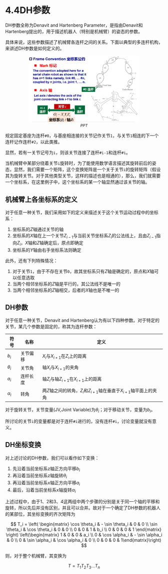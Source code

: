 # 4.4DH参数

DH参数全称为Denavit and Hartenberg Parameter，是指由Denavit和Hartenberg提出的，用于描述机器人（特别是机械臂）的姿态的参数。  

具体来说，这些参数描述了机械臂各连杆之间的关系。下面以典型的多连杆机构，来讲述DH参数是如何定义的。  
<div align=center>  <!--使整体居中-->
    <div style="width: 70%;">			<!--块级封装-->
        <center>	<!--将图片和文字居中-->
        <img src="https://raw.githubusercontent.com/lyy1119/Imgs/main/img/20250601140707.png"
            alt="图片无法加载，请检查网络连接"/>
        <br>		<!--换行-->
        <div style="font-size: 12px;font-style:italic;">
            PPT
        </div>	<!--标题-->
        </center>
    </div>
</div>

规定固定基座为连杆`#0`，与基座相连接的关节记作关节`1`，与关节`1`相连的下一个连杆记作连杆`#2`，以此类推。  

显然，若有一关节记号为`i`，则该关节连接了连杆`#i-1`和连杆`#i`。  

当机械臂中某部分绕着关节`i`旋转时，为了能使用数学语言描述其旋转前后的姿态，显然，我们需要一个矩阵，这个变换矩阵是一个关于关节`i`的旋转矩阵（假设其为旋转关节。对于其他类型关节，这样的描述也是相通的），那么，我们就需要一个坐标系，在这里例子中，这个坐标系的某一个轴显然通过该关节的轴。  

## 机械臂上各坐标系的定义

对于任意一种关节，我们采用如下的定义来描述关于这个关节运动过程中的坐标系：  

1. 坐标系的$Z$轴通过关节的轴
2. 坐标系的$X$轴在上一个关节$Z_{i-1}$与当前关节坐标系$Z_i$的公法线上，且由$Z_{i-1}$指向$Z_{i}$，$X$轴和$Z$轴确定后，原点即确定
3. 坐标系的$Y$轴由右手坐标系法则确定

此外，还有下列特殊情况：  

1. 对于关节`1`，由于不存在关节`0`，故其坐标系只有$Z$轴是确定的，原点和$X$轴可以任意选取
2. 当两个相邻坐标系的$Z$轴是平行的，其公法线不是唯一的
3. 当两个相邻坐标系的$Z$轴相交，后者的$X$轴也是不唯一的

## DH参数

对于任意一种关节，Denavit and Hartenberg认为有以下四种参数。对于特定的关节，某几个参数是固定的，称其为连杆参数：  

| 符号 | 名称 | 定义 |
|---|---|---|
| $b_i$ | 关节偏移 | $X_i$与$X_{i+1}$在$Z_i$上的距离 |
| $\theta_i$ | 关节角 | 轴$X_i$与$X_{i+1}$的夹角 |
| $a_i$ | 连杆长度 | 轴$Z_i$与轴$Z_{i+1}$在$X_{i+1}$上的距离 |
| $\alpha_i$ | 转角 | 两$Z$轴之间的转角，$Z_i$和$Z_{i+1}$轴在垂直于$X_{i+1}$轴平面上的夹角 |

对于旋转关节，关节变量(JV,Joint Variable)为$\theta_i$；对于移动关节，变量为$b_i$。  

所讨论的关节`i`的变量都是对于连杆`#i`进行的，没有连杆`#i`，讨论变量就没有意义。  

## DH坐标变换

对上述讨论的DH参数，我们可以看作如下变换：  

1. 先沿着当前坐标系z轴正方向平移$b_i$
2. 再沿着当前坐标系z轴旋转$\theta_i$
3. 再沿着当前坐标系x轴正方向平移$a_i$
4. 最后，沿着当前坐标系x轴旋转$\alpha_i$

上述过程中，由于1、2和3、4这两组中两个步骤的分别是关于同一个轴的平移和旋转，所以先后并没有区别，并且可以合并。故对于一个确定了DH参数的机器人的某部位，其坐标变换的齐次矩阵为  

$$
T_i = 
\left(
    \begin{matrix}
    \cos \theta_i & - \sin \theta_i & 0 & 0 \\
    \sin \theta_i & \cos \theta_i & 0 & 0 \\
    0 & 0 & 1 & b_i \\
    0 & 0 & 0 & 1
    \end{matrix}
\right) \left(\begin{matrix} 1 & 0 & 0 & a_i \\
0 & \cos \alpha_i & - \sin \alpha_i & 0 \\
0 & \sin \alpha_i & \cos \alpha_i & 0 \\ 
0 & 0 & 0 & 1\end{matrix}\right)
$$

则，对于整个机械臂，其变换为  

$$ T = T_1 T_2 T_3 ... T_n $$